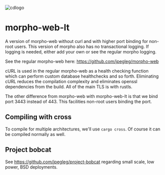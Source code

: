 ![cdlogo](https://carefuldata.com/images/cdlogo.png)

# morpho-web-lt

A version of morpho-web without curl and with higher port binding for non-root users.
This version of morpho also has no transactional logging.
If logging is needed, either add your own or see the regular morpho logging.

See the regular morpho-web here: https://github.com/jpegleg/morpho-web

cURL is used in the regular morpho-web as a health checking function which can perform
custom database healthchecks and so forth. Eliminating cURL reduces the
compilation complexity and eliminates openssl dependencies from the build. All
of the main TLS is with rustls.

The other difference from morpho-web with morpho-web-lt is that we bind port 3443 instead of 443.
This facilities non-root users binding the port.

## Compiling with cross

To compile for multiple architectures, we'll use `cargo cross`. Of course it can
be compiled normally as well.

## Project bobcat

See https://github.com/jpegleg/project-bobcat regarding small scale, low power, BSD deployments.
